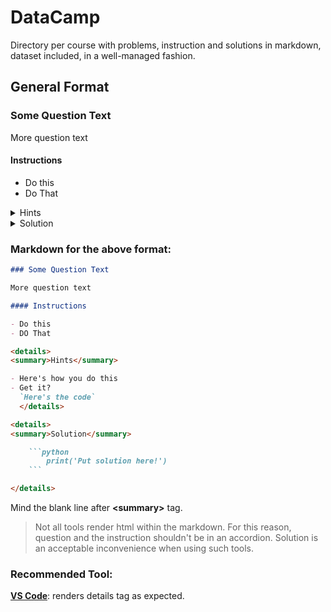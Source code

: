 # DataCamp

Directory per course with problems, instruction and solutions in markdown, dataset included, in a well-managed fashion.

## General Format

### Some Question Text

More question text

#### Instructions

- Do this
- Do That

<details>
<summary>Hints</summary>

- Here's how you do this
- Get it?

```
    Here's the code
```

</details>

<details>
<summary>Solution</summary>

```python
    print('Put solution here!')
```

</details>

### Markdown for the above format:

````markdown
### Some Question Text

More question text

#### Instructions

- Do this
- DO That

<details>
<summary>Hints</summary>

- Here's how you do this
- Get it?
  `Here's the code`
  </details>

<details>
<summary>Solution</summary>

    ```python
        print('Put solution here!')
    ```

</details>
````

Mind the blank line after **\<summary\>** tag.

> Not all tools render html within the markdown. For this reason, question and the instruction shouldn't be in an accordion. Solution is an acceptable inconvenience when using such tools.

### Recommended Tool:

[**VS Code**](https://code.visualstudio.com/): renders details tag as expected.
